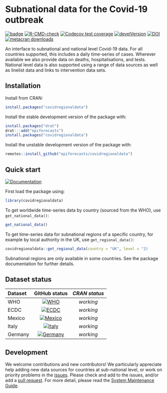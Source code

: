 # Subnational data for the Covid-19 outbreak

[![badge](https://img.shields.io/badge/Launch-package-lightblue.svg)](https://mybinder.org/v2/gh/epiforecasts/covidregionaldata/master?urlpath=rstudio)
[![R-CMD-check](https://github.com/epiforecasts/covidregionaldata/workflows/R-CMD-check/badge.svg)](https://github.com/epiforecasts/covidregionaldata/actions)
[![Codecov test coverage](https://codecov.io/gh/epiforecasts/covidregionaldata/branch/master/graph/badge.svg)](https://codecov.io/gh/epiforecasts/covidregionaldata?branch=master)
[![develVersion](https://img.shields.io/badge/devel%20version-0.8.3-green.svg?style=flat)](https://github.com/epiforecasts/covidregionaldata/)
[![DOI](https://zenodo.org/badge/271601189.svg)](https://zenodo.org/badge/latestdoi/271601189)
[![metacran downloads](http://cranlogs.r-pkg.org/badges/grand-total/covidregionaldata?color=ff69b4)](https://cran.r-project.org/package=covidregionaldata)


An interface to subnational and national level Covid-19 data. For all countries supported, this includes a daily time-series of cases. Wherever available we also provide  data on deaths, hospitalisations, and tests. National level data is also supported using a range of data sources as well as linelist data and links to intervention data sets.

## Installation

Install from CRAN:

``` r
install.packages("covidregionaldata")
```

Install the stable development version of the package with:

```r
install.packages("drat")
drat:::add("epiforecasts")
install.packages("covidregionaldata")
```

Install the unstable development version of the package with:

``` r
remotes::install_github("epiforecasts/covidregionaldata")
```

## Quick start

[![Documentation](https://img.shields.io/badge/Package-documentation-lightgrey.svg?style=flat)](https://epiforecasts.io/covidregionaldata/)

First load the package using:

```r
library(covidregionaldata)
```

To get worldwide time-series data by country (sourced from the WHO), use `get_national_data()`:
``` r
get_national_data()
```

To get time-series data for subnational regions of a specific country, for example by local authority in the UK, use `get_regional_data()`:

```r
covidregionaldata::get_regional_data(country = "UK", level = "2)
```

Subnational regions are only available in some countries. See the package documentation for further details.

## Dataset status

| **Dataset** | **GitHub status** | *CRAN status* |
| :--- | :---: | :---: |
| WHO   |  [![WHO](https://github.com/epiforecasts/covidregionaldata/workflows/WHO/badge.svg)](https://github.com/epiforecasts/covidregionaldata/actions/workflows/who.yaml)    | *working* |
| ECDC  |  [![ECDC](https://github.com/epiforecasts/covidregionaldata/workflows/ECDC/badge.svg)](https://github.com/epiforecasts/covidregionaldata/actions/workflows/ecdc.yaml)    | *working* |
| Mexico  |  [![Mexico](https://github.com/epiforecasts/covidregionaldata/workflows/Mexico/badge.svg)](https://github.com/epiforecasts/covidregionaldata/actions/workflows/mexico.yaml)    | *working* |
| Italy  |  [![Italy](https://github.com/epiforecasts/covidregionaldata/workflows/Italy/badge.svg)](https://github.com/epiforecasts/covidregionaldata/actions/workflows/italy.yaml)    | *working* |
| Germany  |  [![Germany](https://github.com/epiforecasts/covidregionaldata/workflows/Germany/badge.svg)](https://github.com/epiforecasts/covidregionaldata/actions/workflows/germany.yaml)    | *working* |

## Development

We welcome contributions and new contributors! We particularly appreciate help adding new data sources for countries at sub-national level, or work on priority problems in the [issues](https://github.com/epiforecasts/covidregionaldata/issues). Please check and add to the issues, and/or add a [pull request](https://github.com/epiforecasts/covidregionaldata/pulls). For more detail, please read the [System Maintenance Guide](https://github.com/epiforecasts/covidregionaldata/blob/master/inst/smg/SMG.md).
